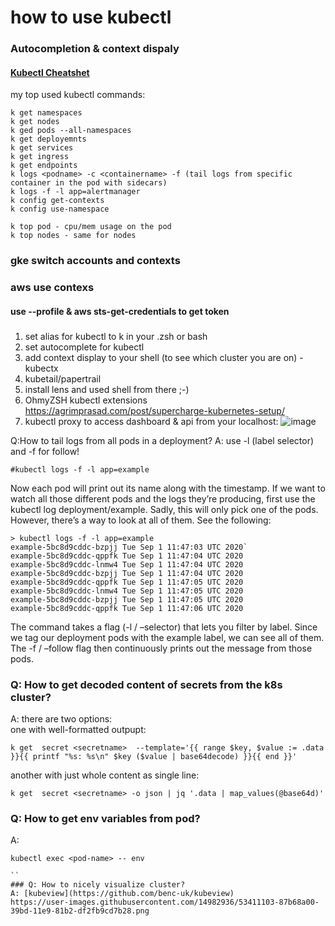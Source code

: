 # how to use kubectl 

### Autocompletion & context dispaly
#### [Kubectl Cheatshet](https://kubernetes.io/ru/docs/reference/kubectl/cheatsheet/)

my top used kubectl commands:
```
k get namespaces
k get nodes
k ged pods --all-namespaces
k get deployemnts
k get services
k get ingress
k get endpoints
k logs <podname> -c <containername> -f (tail logs from specific container in the pod with sidecars)
k logs -f -l app=alertmanager
k config get-contexts
k config use-namespace

k top pod - cpu/mem usage on the pod
k top nodes - same for nodes
```


### gke switch accounts and contexts

### aws use contexs
#### use --profile & aws sts-get-credentials to get token

### 
1. set alias for kubectl to k in your .zsh or bash
2. set autocomplete for kubectl
3. add context display to your shell (to see which cluster you are on) - kubectx
4. kubetail/papertrail
5. install lens and used shell from there ;-)
6. OhmyZSH kubectl extensions https://agrimprasad.com/post/supercharge-kubernetes-setup/
7. kubectl proxy to access dashboard & api from your localhost:
![image](https://user-images.githubusercontent.com/17558124/183903966-b01e5d77-f91f-4a1f-91d8-68da762af35b.png)



Q:How to tail logs from all pods in a deployment?
A: use -l (label selector)  and -f for follow!

```
#kubectl logs -f -l app=example
```
Now each pod will print out its name along with the timestamp. If we want to watch all those different pods and the logs they’re producing, first use the kubectl log deployment/example. Sadly, this will only pick one of the pods. However, there’s a way to look at all of them. See the following:
```
> kubectl logs -f -l app=example
example-5bc8d9cddc-bzpjj Tue Sep 1 11:47:03 UTC 2020`
example-5bc8d9cddc-qppfk Tue Sep 1 11:47:04 UTC 2020
example-5bc8d9cddc-lnmw4 Tue Sep 1 11:47:04 UTC 2020
example-5bc8d9cddc-bzpjj Tue Sep 1 11:47:04 UTC 2020
example-5bc8d9cddc-qppfk Tue Sep 1 11:47:05 UTC 2020
example-5bc8d9cddc-lnmw4 Tue Sep 1 11:47:05 UTC 2020
example-5bc8d9cddc-bzpjj Tue Sep 1 11:47:05 UTC 2020
example-5bc8d9cddc-qppfk Tue Sep 1 11:47:06 UTC 2020
```
The command takes a flag (-l / –selector) that lets you filter by label. Since we tag our deployment pods with the example label, we can see all of them. The -f / –follow flag then continuously prints out the message from those pods.

### Q: How to get decoded content of secrets from the k8s cluster?
A: there are two options:  
one with well-formatted outpupt:
```
k get  secret <secretname>  --template='{{ range $key, $value := .data }}{{ printf "%s: %s\n" $key ($value | base64decode) }}{{ end }}'
```
another with just whole content as single line:
```
k get  secret <secretname> -o json | jq '.data | map_values(@base64d)'                                                                

```
### Q: How to get env variables from pod?
A: 
```
kubectl exec <pod-name> -- env

``
### Q: How to nicely visualize cluster?
A: [kubeview](https://github.com/benc-uk/kubeview)
https://user-images.githubusercontent.com/14982936/53411103-87b68a00-39bd-11e9-81b2-df2fb9cd7b28.png

